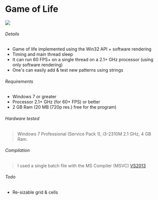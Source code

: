 # Game of Life

![](https://github.com/dreamycreat/game_of_life/blob/main/demo.gif)

###### Details
* Game of life implemented using the Win32 API + software rendering
* Timing and main thread sleep
* It can run 60 FPS+ on a single thread on a 2.1+ GHz processor (using only software rendering)
* One's can easily add & test new patterns using strings

###### Requirements
* Windows 7 or greater
* Processor 2.1+ GHz (for 60+ FPS) or better
* 2 GB Ram (20 MB (720p res.) free for the program)

###### Hardware tested
> Windows 7 Professional (Service Pack 1), i3-2310M 2.1 GHz, 4 GB Ram.

###### Compilation
> I used a single batch file with the MS Compiler (MSVC) [VS2013](https://visualstudio.microsoft.com/vs/community/)

###### Todo
* Re-sizable grid & cells
